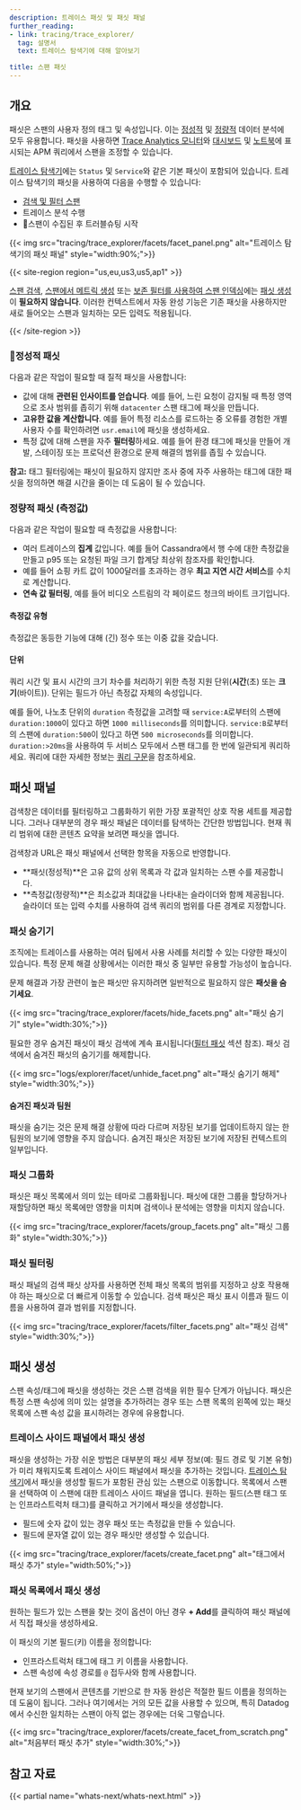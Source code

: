 ```yaml
---
description: 트레이스 패싯 및 패싯 패널
further_reading:
- link: tracing/trace_explorer/
  tag: 설명서
  text: 트레이스 탐색기에 대해 알아보기

title: 스팬 패싯
---
```


## 개요

패싯은 스팬의 사용자 정의 태그 및 속성입니다. 이는 [정성적](#qualitative-facets) 및 [정량적](#qualitative-facets-measures) 데이터 분석에 모두 유용합니다. 패싯을 사용하면 [Trace Analytics 모니터][3]와 [대시보드][4] 및 [노트북][5]에 표시되는 APM 쿼리에서 스팬을 조정할 수 있습니다.

[트레이스 탐색기][6]에는 `Status` 및 `Service`와 같은 기본 패싯이 포함되어 있습니다. 트레이스 탐색기의 패싯을 사용하여 다음을 수행할 수 있습니다:

- [검색 및 필터 스팬][1]
- 트레이스 분석 수행
- 스팬이 수집된 후 트러블슈팅 시작

{{< img src="tracing/trace_explorer/facets/facet_panel.png" alt="트레이스 탐색기의 패싯 패널" style="width:90%;">}}

{{< site-region region="us,eu,us3,us5,ap1" >}}

[스팬 검색][1], [스팬에서 메트릭 생성][2] 또는 [보존 필터를 사용하여 스팬 인덱싱][3]에는 [패싯 생성](#creating-facets)이 **필요하지 않습니다**. 이러한 컨텍스트에서 자동 완성 기능은 기존 패싯을 사용하지만 새로 들어오는 스팬과 일치하는 모든 입력도 적용됩니다.

[1]: /ko/tracing/trace_explorer/search
[2]: /ko/tracing/trace_pipeline/generate_metrics
[3]: /ko/tracing/trace_pipeline/trace_retention/#retention-filters

{{< /site-region >}}

### 정성적 패싯

다음과 같은 작업이 필요할 때 질적 패싯을 사용합니다:

- 값에 대해 **관련된 인사이트를 얻습니다**. 예를 들어, 느린 요청이 감지될 때 특정 영역으로 조사 범위를 좁히기 위해 `datacenter` 스팬 태그에 패싯을 만듭니다.
- **고유한 값을 계산합니다**. 예를 들어 특정 리소스를 로드하는 중 오류를 경험한 개별 사용자 수를 확인하려면 `usr.email`에 패싯을 생성하세요.
- 특정 값에 대해 스팬을 자주 **필터링**하세요. 예를 들어 환경 태그에 패싯을 만들어 개발, 스테이징 또는 프로덕션 환경으로 문제 해결의 범위를 좁힐 수 있습니다.<br>

**참고:** 태그 필터링에는 패싯이 필요하지 않지만 조사 중에 자주 사용하는 태그에 대한 패싯을 정의하면 해결 시간을 줄이는 데 도움이 될 수 있습니다.

### 정량적 패싯 (측정값)

다음과 같은 작업이 필요할 때 측정값을 사용합니다:
- 여러 트레이스의 **집계** 값입니다. 예를 들어 Cassandra에서 행 수에 대한 측정값을 만들고 p95 또는 요청된 파일 크기 합계당 최상위 참조자를 확인합니다.
- 예를 들어 쇼핑 카트 값이 1000달러를 초과하는 경우 **최고 지연 시간 서비스**를 수치로 계산합니다.
- **연속 값 필터링**, 예를 들어 비디오 스트림의 각 페이로드 청크의 바이트 크기입니다.

#### 측정값 유형

측정값은 동등한 기능에 대해 (긴) 정수 또는 이중 값을 갖습니다.

#### 단위

쿼리 시간 및 표시 시간의 크기 차수를 처리하기 위한 측정 지원 단위(**시간**(초) 또는 **크기**(바이트)). 단위는 필드가 아닌 측정값 자체의 속성입니다.

예를 들어, 나노초 단위의 `duration` 측정값을 고려할 때 `service:A`로부터의 스팬에 `duration:1000`이 있다고 하면 `1000 milliseconds`를 의미합니다. `service:B`로부터의 스팬에 `duration:500`이 있다고 하면 `500 microseconds`를 의미합니다. `duration:>20ms`을 사용하여 두 서비스 모두에서 스팬 태그를 한 번에 일관되게 쿼리하세요. 쿼리에 대한 자세한 정보는 [쿼리 구문][1]을 참조하세요.

## 패싯 패널

검색창은 데이터를 필터링하고 그룹화하기 위한 가장 포괄적인 상호 작용 세트를 제공합니다. 그러나 대부분의 경우 패싯 패널은 데이터를 탐색하는 간단한 방법입니다. 현재 쿼리 범위에 대한 콘텐츠 요약을 보려면 패싯을 엽니다.

검색창과 URL은 패싯 패널에서 선택한 항목을 자동으로 반영합니다.

- **패싯(정성적)**은 고유 값의 상위 목록과 각 값과 일치하는 스팬 수를 제공합니다.
- **측정값(정량적)**은 최소값과 최대값을 나타내는 슬라이더와 함께 제공됩니다. 슬라이더 또는 입력 수치를 사용하여 검색 쿼리의 범위를 다른 경계로 지정합니다.

### 패싯 숨기기

조직에는 트레이스를 사용하는 여러 팀에서 사용 사례를 처리할 수 있는 다양한 패싯이 있습니다. 특정 문제 해결 상황에서는 이러한 패싯 중 일부만 유용할 가능성이 높습니다.

문제 해결과 가장 관련이 높은 패싯만 유지하려면 일반적으로 필요하지 않은 **패싯을 숨기세요**.

{{< img src="tracing/trace_explorer/facets/hide_facets.png" alt="패싯 숨기기" style="width:30%;">}}

필요한 경우 숨겨진 패싯이 패싯 검색에 계속 표시됩니다([필터 패싯](#filtering-facets) 섹션 참조). 패싯 검색에서 숨겨진 패싯의 숨기기를 해제합니다.

{{< img src="logs/explorer/facet/unhide_facet.png" alt="패싯 숨기기 해제" style="width:30%;">}}

#### 숨겨진 패싯과 팀원

패싯을 숨기는 것은 문제 해결 상황에 따라 다르며 저장된 보기를 업데이트하지 않는 한 팀원의 보기에 영향을 주지 않습니다. 숨겨진 패싯은 저장된 보기에 저장된 컨텍스트의 일부입니다.

### 패싯 그룹화

패싯은 패싯 목록에서 의미 있는 테마로 그룹화됩니다. 패싯에 대한 그룹을 할당하거나 재할당하면 패싯 목록에만 영향을 미치며 검색이나 분석에는 영향을 미치지 않습니다.

{{< img src="tracing/trace_explorer/facets/group_facets.png" alt="패싯 그룹화" style="width:30%;">}}

### 패싯 필터링

패싯 패널의 검색 패싯 상자를 사용하면 전체 패싯 목록의 범위를 지정하고 상호 작용해야 하는 패싯으로 더 빠르게 이동할 수 있습니다. 검색 패싯은 패싯 표시 이름과 필드 이름을 사용하여 결과 범위를 지정합니다.

{{< img src="tracing/trace_explorer/facets/filter_facets.png" alt="패싯 검색" style="width:30%;">}}

## 패싯 생성

스팬 속성/태그에 패싯을 생성하는 것은 스팬 검색을 위한 필수 단계가 아닙니다. 패싯은 특정 스팬 속성에 의미 있는 설명을 추가하려는 경우 또는 스팬 목록의 왼쪽에 있는 패싯 목록에 스팬 속성 값을 표시하려는 경우에 유용합니다.

### 트레이스 사이드 패널에서 패싯 생성

패싯을 생성하는 가장 쉬운 방법은 대부분의 패싯 세부 정보(예: 필드 경로 및 기본 유형)가 미리 채워지도록 트레이스 사이드 패널에서 패싯을 추가하는 것입니다. [트레이스 탐색기][1]에서 패싯을 생성할 필드가 포함된 관심 있는 스팬으로 이동합니다. 목록에서 스팬을 선택하여 이 스팬에 대한 트레이스 사이드 패널을 엽니다. 원하는 필드(스팬 태그 또는 인프라스트럭처 태그)를 클릭하고 거기에서 패싯을 생성합니다.

- 필드에 숫자 값이 있는 경우 패싯 또는 측정값을 만들 수 있습니다.
- 필드에 문자열 값이 있는 경우 패싯만 생성할 수 있습니다.

{{< img src="tracing/trace_explorer/facets/create_facet.png" alt="태그에서 패싯 추가" style="width:50%;">}}

### 패싯 목록에서 패싯 생성

원하는 필드가 있는 스팬을 찾는 것이 옵션이 아닌 경우 **+ Add**를 클릭하여 패싯 패널에서 직접 패싯을 생성하세요.

이 패싯의 기본 필드(키) 이름을 정의합니다:

- 인프라스트럭처 태그에 태그 키 이름을 사용합니다.
- 스팬 속성에 속성 경로를 `@` 접두사와 함께 사용합니다.

현재 보기의 스팬에서 콘텐츠를 기반으로 한 자동 완성은 적절한 필드 이름을 정의하는 데 도움이 됩니다. 그러나 여기에서는 거의 모든 값을 사용할 수 있으며, 특히 Datadog에서 수신한 일치하는 스팬이 아직 없는 경우에는 더욱 그렇습니다.

{{< img src="tracing/trace_explorer/facets/create_facet_from_scratch.png" alt="처음부터 패싯 추가" style="width:30%;">}}

## 참고 자료

{{< partial name="whats-next/whats-next.html" >}}

[1]: /ko/tracing/trace_explorer/query_syntax/
[2]: /ko/tracing/trace_explorer/group/
[3]: /ko/monitors/types/apm/?tab=analytics
[4]: /ko/dashboards/widgets/
[5]: /ko/notebooks/
[6]: /ko/tracing/trace_explorer/

